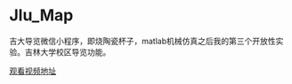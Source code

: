 # Jlu_Map
吉大导览微信小程序，即烧陶瓷杯子，matlab机械仿真之后我的第三个开放性实验。吉林大学校区导览功能。

[观看视频地址](https://www.bilibili.com/video/av43613164)
